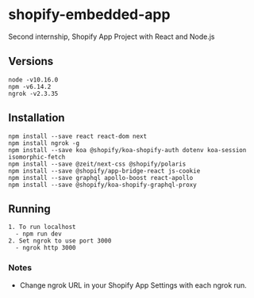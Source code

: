 # shopify-embedded-app
Second internship, Shopify App Project with React and Node.js

## Versions

```
node -v10.16.0
npm -v6.14.2
ngrok -v2.3.35
```

## Installation

```
npm install --save react react-dom next
npm install ngrok -g
npm install --save koa @shopify/koa-shopify-auth dotenv koa-session isomorphic-fetch
npm install --save @zeit/next-css @shopify/polaris
npm install --save @shopify/app-bridge-react js-cookie
npm install --save graphql apollo-boost react-apollo
npm install --save @shopify/koa-shopify-graphql-proxy
```

## Running

```
1. To run localhost 
  - npm run dev
2. Set ngrok to use port 3000
  - ngrok http 3000
```

### Notes

- Change ngrok URL in your Shopify App Settings with each ngrok run.
